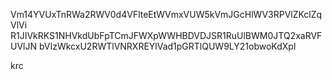 Vm14YVUxTnRWa2RWV0d4VFlteEtWVmxVUW5kVmJGcHlWV3RPVlZKclZqVlVi
R1JIVkRKS1NHVkdUbFpTCmJFWXpWWHBDVDJSR1RuUlBWM0JTQ2xaRVFUVlJN
bVIzWkcxU2RWTlVNRXREYlVad1pGRTlQUW9LY21obwoKdXpl

krc